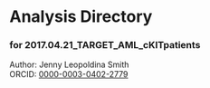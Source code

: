 # Analysis Directory 
### for 2017.04.21_TARGET_AML_cKITpatients
Author: Jenny Leopoldina Smith<br>
ORCID: [0000-0003-0402-2779](https://orcid.org/0000-0003-0402-2779)
<br>